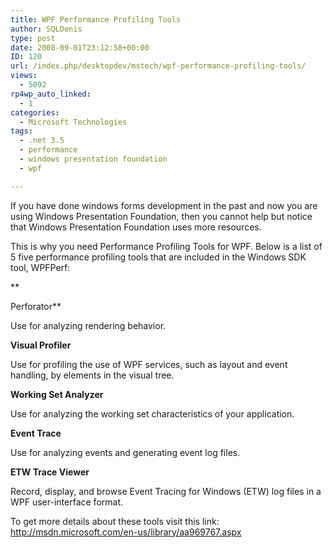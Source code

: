 ```yaml
---
title: WPF Performance Profiling Tools
author: SQLDenis
type: post
date: 2008-09-01T23:12:58+00:00
ID: 120
url: /index.php/desktopdev/mstech/wpf-performance-profiling-tools/
views:
  - 5092
rp4wp_auto_linked:
  - 1
categories:
  - Microsoft Technologies
tags:
  - .net 3.5
  - performance
  - windows presentation foundation
  - wpf

---
```

If you have done windows forms development in the past and now you are using Windows Presentation Foundation, then you cannot help but notice that Windows Presentation Foundation uses more resources.

This is why you need Performance Profiling Tools for WPF. Below is a list of 5 five performance profiling tools that are included in the Windows SDK tool, WPFPerf:
  
**
  
Perforator**
  
Use for analyzing rendering behavior.

**Visual Profiler**
  
Use for profiling the use of WPF services, such as layout and event handling, by elements in the visual tree.

**Working Set Analyzer**
  
Use for analyzing the working set characteristics of your application.

**Event Trace**
  
Use for analyzing events and generating event log files.

**ETW Trace Viewer**
  
Record, display, and browse Event Tracing for Windows (ETW) log files in a WPF user-interface format. 

To get more details about these tools visit this link: <http://msdn.microsoft.com/en-us/library/aa969767.aspx>